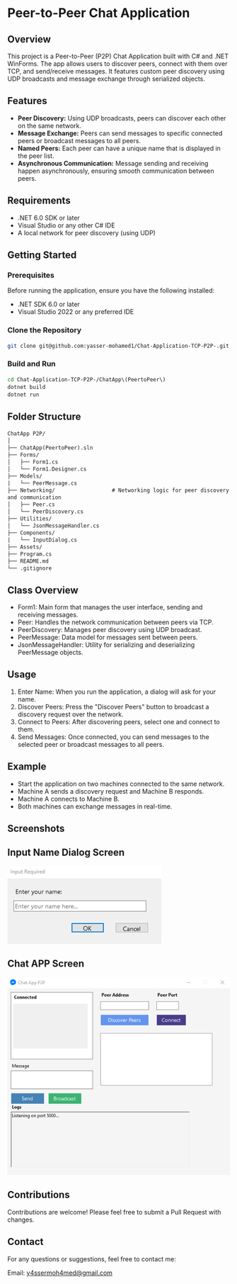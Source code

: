 # Peer-to-Peer Chat Application

## Overview

This project is a Peer-to-Peer (P2P) Chat Application built with C# and .NET WinForms. The app allows users to discover peers, connect with them over TCP, and send/receive messages. It features custom peer discovery using UDP broadcasts and message exchange through serialized objects.

## Features

- **Peer Discovery:** Using UDP broadcasts, peers can discover each other on the same network.
- **Message Exchange:** Peers can send messages to specific connected peers or broadcast messages to all peers.
- **Named Peers:** Each peer can have a unique name that is displayed in the peer list.
- **Asynchronous Communication:** Message sending and receiving happen asynchronously, ensuring smooth communication between peers.

## Requirements

- .NET 6.0 SDK or later
- Visual Studio or any other C# IDE
- A local network for peer discovery (using UDP)

## Getting Started

### Prerequisites

Before running the application, ensure you have the following installed:

- .NET SDK 6.0 or later
- Visual Studio 2022 or any preferred IDE

### Clone the Repository

```bash
git clone git@github.com:yasser-mohamed1/Chat-Application-TCP-P2P-.git
```

### Build and Run

```bash
cd Chat-Application-TCP-P2P-/ChatApp\(PeertoPeer\)
dotnet build
dotnet run
```

## Folder Structure

```
ChatApp P2P/
│
├── ChatApp(PeertoPeer).sln
├── Forms/
│   ├── Form1.cs
│   └── Form1.Designer.cs
├── Models/
|   └── PeerMessage.cs
├── Networking/                  # Networking logic for peer discovery and communication
│   ├── Peer.cs
│   └── PeerDiscovery.cs
├── Utilities/
│   └── JsonMessageHandler.cs
├── Components/
|   └── InputDialog.cs
├── Assets/
├── Program.cs
├── README.md
└── .gitignore
```

## Class Overview

- Form1: Main form that manages the user interface, sending and receiving messages.
- Peer: Handles the network communication between peers via TCP.
- PeerDiscovery: Manages peer discovery using UDP broadcast.
- PeerMessage: Data model for messages sent between peers.
- JsonMessageHandler: Utility for serializing and deserializing PeerMessage objects.

## Usage

1. Enter Name: When you run the application, a dialog will ask for your name.
2. Discover Peers: Press the "Discover Peers" button to broadcast a discovery request over the network.
3. Connect to Peers: After discovering peers, select one and connect to them.
4. Send Messages: Once connected, you can send messages to the selected peer or broadcast messages to all peers.

## Example

- Start the application on two machines connected to the same network.
- Machine A sends a discovery request and Machine B responds.
- Machine A connects to Machine B.
- Both machines can exchange messages in real-time.

## Screenshots

## Input Name Dialog Screen

![Input Name Dialog Screen](./assets/dialog.png)

## Chat APP Screen

![Chat App P2P Screen](./assets/chatapp.png)

## Contributions

Contributions are welcome! Please feel free to submit a Pull Request with changes.

## Contact

For any questions or suggestions, feel free to contact me:

Email: y4ssermoh4med@gmail.com
